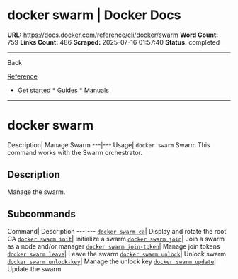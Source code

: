 # docker swarm | Docker Docs

**URL:** https://docs.docker.com/reference/cli/docker/swarm
**Word Count:** 759
**Links Count:** 486
**Scraped:** 2025-07-16 01:57:40
**Status:** completed

---

Back

[Reference](https://docs.docker.com/reference/)

  * [Get started](https://docs.docker.com/get-started/)   * [Guides](https://docs.docker.com/guides/)   * [Manuals](https://docs.docker.com/manuals/)

* * *

# docker swarm

Description| Manage Swarm   ---|---   Usage| `docker swarm`      Swarm This command works with the Swarm orchestrator.

## Description

Manage the swarm.

## Subcommands

Command| Description   ---|---   [`docker swarm ca`](https://docs.docker.com/reference/cli/docker/swarm/ca/)| Display and rotate the root CA   [`docker swarm init`](https://docs.docker.com/reference/cli/docker/swarm/init/)| Initialize a swarm   [`docker swarm join`](https://docs.docker.com/reference/cli/docker/swarm/join/)| Join a swarm as a node and/or manager   [`docker swarm join-token`](https://docs.docker.com/reference/cli/docker/swarm/join-token/)| Manage join tokens   [`docker swarm leave`](https://docs.docker.com/reference/cli/docker/swarm/leave/)| Leave the swarm   [`docker swarm unlock`](https://docs.docker.com/reference/cli/docker/swarm/unlock/)| Unlock swarm   [`docker swarm unlock-key`](https://docs.docker.com/reference/cli/docker/swarm/unlock-key/)| Manage the unlock key   [`docker swarm update`](https://docs.docker.com/reference/cli/docker/swarm/update/)| Update the swarm